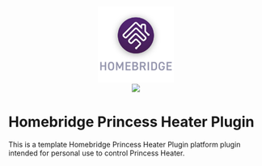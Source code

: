 
<p align="center">

<img src="https://github.com/homebridge/branding/raw/master/logos/homebridge-wordmark-logo-vertical.png" width="150">
<br>
<img src="https://play-lh.googleusercontent.com/5UWr_vgwt1vIY3bb8UDrpSE0ql-35Jz4JyZtWqxWYZ5LaK8tRKeqqyO9-eyMyBTrCDU" width="64">


</p>


# Homebridge Princess Heater Plugin

This is a template Homebridge Princess Heater Plugin platform plugin intended for personal use to control Princess Heater.


